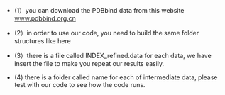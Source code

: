 
* (1）you can download the PDBbind data from this website   www.pdbbind.org.cn

* (2）in order to use our code, you need to build the same folder structures like here 

* (3）there is a file called INDEX_refined.data for each data, we have insert the file to 
     make you repeat our results easily.
     
* (4) there is a folder called name for each of intermediate data, please test with our code to see how the code runs.
